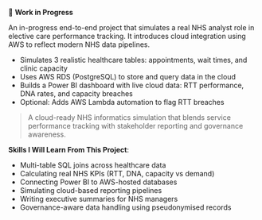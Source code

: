 🚧 **Work in Progress**

An in-progress end-to-end project that simulates a real NHS analyst role in elective care performance tracking. It introduces cloud integration using AWS to reflect modern NHS data pipelines.

- Simulates 3 realistic healthcare tables: appointments, wait times, and clinic capacity  
- Uses AWS RDS (PostgreSQL) to store and query data in the cloud  
- Builds a Power BI dashboard with live cloud data: RTT performance, DNA rates, and capacity breaches  
- Optional: Adds AWS Lambda automation to flag RTT breaches  

> A cloud-ready NHS informatics simulation that blends service performance tracking with stakeholder reporting and governance awareness.

**Skills I Will Learn From This Project**:
- Multi-table SQL joins across healthcare data  
- Calculating real NHS KPIs (RTT, DNA, capacity vs demand)  
- Connecting Power BI to AWS-hosted databases  
- Simulating cloud-based reporting pipelines  
- Writing executive summaries for NHS managers  
- Governance-aware data handling using pseudonymised records  
